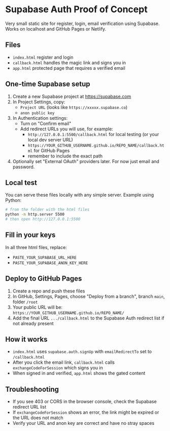 # Supabase Auth Proof of Concept

Very small static site for register, login, email verification using Supabase.
Works on localhost and GitHub Pages or Netlify.

## Files

- `index.html` register and login
- `callback.html` handles the magic link and signs you in
- `app.html` protected page that requires a verified email

## One-time Supabase setup

1. Create a new Supabase project at https://supabase.com
2. In Project Settings, copy:
   - `Project URL` (looks like `https://xxxxx.supabase.co`)
   - `anon public key`
3. In Authentication settings:
   - Turn on "Confirm email"
   - Add redirect URLs you will use, for example:
     - `http://127.0.0.1:5500/callback.html` for local testing (or your local dev server URL)
     - `https://YOUR_GITHUB_USERNAME.github.io/REPO_NAME/callback.html` for GitHub Pages
     - remember to include the exact path
4. Optionally set "External OAuth" providers later. For now just email and password.

## Local test

You can serve these files locally with any simple server. Example using Python:

```bash
# from the folder with the html files
python -m http.server 5500
# then open http://127.0.0.1:5500
```

## Fill in your keys

In all three html files, replace:
- `PASTE_YOUR_SUPABASE_URL_HERE`
- `PASTE_YOUR_SUPABASE_ANON_KEY_HERE`

## Deploy to GitHub Pages

1. Create a repo and push these files
2. In GitHub, Settings, Pages, choose "Deploy from a branch", branch `main`, folder `/root`
3. Your public URL will be: `https://YOUR_GITHUB_USERNAME.github.io/REPO_NAME/`
4. Add the final URL `.../callback.html` to the Supabase Auth redirect list if not already present

## How it works

- `index.html` uses `supabase.auth.signUp` with `emailRedirectTo` set to `/callback.html`
- After you click the email link, `callback.html` calls `exchangeCodeForSession` which signs you in
- When signed in and verified, `app.html` shows the gated content

## Troubleshooting

- If you see 403 or CORS in the browser console, check the Supabase redirect URL list
- If `exchangeCodeForSession` shows an error, the link might be expired or the URL does not match
- Verify your URL and anon key are correct and have no stray spaces